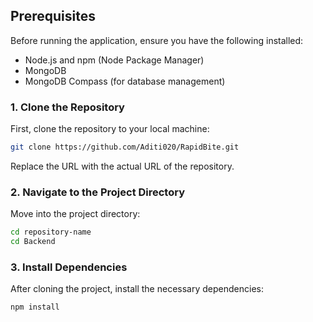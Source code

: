 ## Prerequisites

Before running the application, ensure you have the following installed:
- Node.js and npm (Node Package Manager)
- MongoDB
- MongoDB Compass (for database management)


### 1. Clone the Repository

First, clone the repository to your local machine:

```bash
git clone https://github.com/Aditi020/RapidBite.git
```

Replace the URL with the actual URL of the repository.

### 2. Navigate to the Project Directory

Move into the project directory:

```bash
cd repository-name
cd Backend
```

### 3. Install Dependencies

After cloning the project, install the necessary dependencies:

```bash
npm install
```